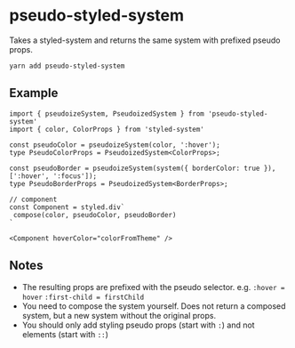 # pseudo-styled-system

Takes a styled-system and returns the same system with prefixed pseudo props.

`yarn add pseudo-styled-system`

## Example

```tsx
import { pseudoizeSystem, PseudoizedSystem } from 'pseudo-styled-system'
import { color, ColorProps } from 'styled-system'

const pseudoColor = pseudoizeSystem(color, ':hover');
type PseudoColorProps = PseudoizedSystem<ColorProps>;

const pseudoBorder = pseudoizeSystem(system({ borderColor: true }), [':hover', ':focus']);
type PseudoBorderProps = PseudoizedSystem<BorderProps>;

// component
const Component = styled.div`
 compose(color, pseudoColor, pseudoBorder)
`

<Component hoverColor="colorFromTheme" />
```

## Notes
- The resulting props are prefixed with the pseudo selector. e.g. `:hover = hover` `:first-child = firstChild`
- You need to compose the system yourself. Does not return a composed system, but a new system without the original props. 
- You should only add styling pseudo props (start with `:`) and not elements (start with `::`)
